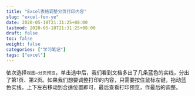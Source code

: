 ```yaml
---
title: "Excel表格调整分页打印内容"
slug: "excel-fen-ye"
date: 2020-05-18T21:31:25+08:00
lastmod: 2020-05-18T21:31:25+08:00
draft: false
toc: false
weight: false
categories: ["学习笔记"]
tags: ["excel"]
---
```


依次选择`视图—分页预览`，单击选中后，我们看到文档多出了几条蓝色的实线，分出了第1页、第2页。如果我们想要调整打印的内容，只需要按住鼠标左键，拖动蓝色实线，上下左右移动到合适位置即可，最后查看打印预览，作最后的调整。